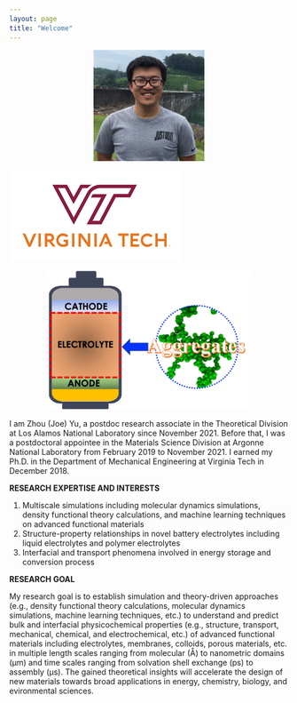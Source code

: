 ```yaml
---
layout: page
title: "Welcome"
---
```



<p align="center">
<img src="./assets/headshot.JPG" width="200" height="200"> 
</p>

![VT_LOGO](./assets/vt.png)

<p align="center">
<img src="./assets/ACS_EL_2022.png" height="250">
</p>



I am Zhou (Joe) Yu, a postdoc research associate in the Theoretical Division at Los Alamos National Laboratory since November 2021. Before that, I was a postdoctoral appointee in the Materials Science Division at Argonne National Laboratory from February 2019 to November 2021. I earned my Ph.D. in the Department of Mechanical Engineering at Virginia Tech in December 2018.



**RESEARCH EXPERTISE AND INTERESTS**
1. Multiscale simulations including molecular dynamics simulations, density functional theory calculations, and machine learning techniques on advanced functional materials
2. Structure-property relationships in novel battery electrolytes including liquid electrolytes and polymer electrolytes
3. Interfacial and transport phenomena involved in energy storage and conversion process 


**RESEARCH GOAL**

My research goal is to establish simulation and theory-driven approaches (e.g., density functional theory calculations, molecular dynamics simulations, machine learning techniques, etc.) to understand and predict bulk and interfacial physicochemical properties (e.g., structure, transport, mechanical, chemical, and electrochemical, etc.) of advanced functional materials including electrolytes, membranes, colloids, porous materials, etc. in multiple length scales ranging from molecular (Å) to nanometric domains (μm) and time scales ranging from solvation shell exchange (ps) to assembly (μs). The gained theoretical insights will accelerate the design of new materials towards broad applications in energy, chemistry, biology, and evironmental sciences.




